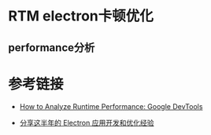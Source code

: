 

# RTM electron卡顿优化

## performance分析



# 参考链接

- [How to Analyze Runtime Performance: Google DevTools](https://medium.com/@marielgrace/how-to-analyze-runtime-performance-google-devtools-99fda64c09cb)

- [分享这半年的 Electron 应用开发和优化经验](https://cloud.tencent.com/developer/article/1558453)

